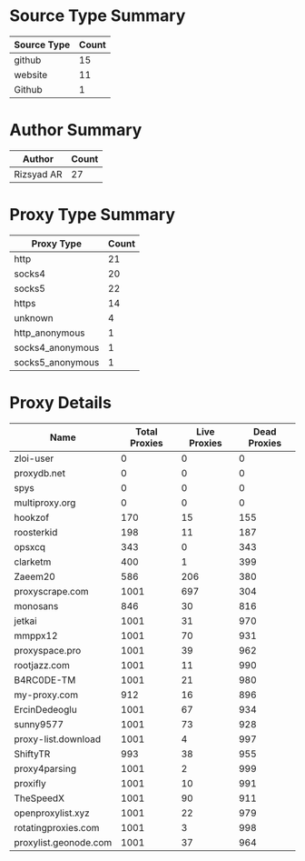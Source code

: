 # Source Type Summary

| Source Type | Count |
|-------------|-------|
| github | 15 |
| website | 11 |
| Github | 1 |


# Author Summary

| Author | Count |
|--------|-------|
| Rizsyad AR | 27 |


# Proxy Type Summary

| Proxy Type | Count |
|------------|-------|
| http | 21 |
| socks4 | 20 |
| socks5 | 22 |
| https | 14 |
| unknown | 4 |
| http_anonymous | 1 |
| socks4_anonymous | 1 |
| socks5_anonymous | 1 |


# Proxy Details

| Name | Total Proxies | Live Proxies | Dead Proxies |
|------|---------------|--------------|---------------|
| zloi-user | 0 | 0 | 0 |
| proxydb.net | 0 | 0 | 0 |
| spys | 0 | 0 | 0 |
| multiproxy.org | 0 | 0 | 0 |
| hookzof | 170 | 15 | 155 |
| roosterkid | 198 | 11 | 187 |
| opsxcq | 343 | 0 | 343 |
| clarketm | 400 | 1 | 399 |
| Zaeem20 | 586 | 206 | 380 |
| proxyscrape.com | 1001 | 697 | 304 |
| monosans | 846 | 30 | 816 |
| jetkai | 1001 | 31 | 970 |
| mmppx12 | 1001 | 70 | 931 |
| proxyspace.pro | 1001 | 39 | 962 |
| rootjazz.com | 1001 | 11 | 990 |
| B4RC0DE-TM | 1001 | 21 | 980 |
| my-proxy.com | 912 | 16 | 896 |
| ErcinDedeoglu | 1001 | 67 | 934 |
| sunny9577 | 1001 | 73 | 928 |
| proxy-list.download | 1001 | 4 | 997 |
| ShiftyTR | 993 | 38 | 955 |
| proxy4parsing | 1001 | 2 | 999 |
| proxifly | 1001 | 10 | 991 |
| TheSpeedX | 1001 | 90 | 911 |
| openproxylist.xyz | 1001 | 22 | 979 |
| rotatingproxies.com | 1001 | 3 | 998 |
| proxylist.geonode.com | 1001 | 37 | 964 |

